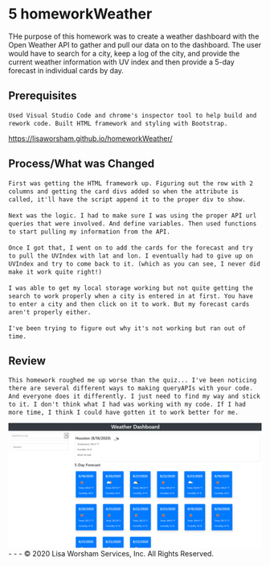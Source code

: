 #  5 homeworkWeather


THe purpose of this homework was to create a weather dashboard with the Open Weather API to gather and pull our data on to the dashboard. The user would have to search for a city, keep a log of the city, and provide the current weather information with UV index and then provide a 5-day forecast in individual cards by day.

## Prerequisites

```
Used Visual Studio Code and chrome's inspector tool to help build and rework code. Built HTML framework and styling with Bootstrap.
```
https://lisaworsham.github.io/homeworkWeather/

## Process/What was Changed

```
First was getting the HTML framework up. Figuring out the row with 2 columns and getting the card divs added so when the attribute is called, it'll have the script append it to the proper div to show.

Next was the logic. I had to make sure I was using the proper API url queries that were involved. And define variables. Then used functions to start pulling my information from the API. 

Once I got that, I went on to add the cards for the forecast and try to pull the UVIndex with lat and lon. I eventually had to give up on UVIndex and try to come back to it. (which as you can see, I never did make it work quite right!)

I was able to get my local storage working but not quite getting the search to work properly when a city is entered in at first. You have to enter a city and then click on it to work. But my forecast cards aren't properly either.

I've been trying to figure out why it's not working but ran out of time. 

```

## Review

```
This homework roughed me up worse than the quiz... I've been noticing there are several different ways to making queryAPIs with your code. And everyone does it differently. I just need to find my way and stick to it. I don't think what I had was working with my code. If I had more time, I think I could have gotten it to work better for me.

```
<img src="capture.PNG">
- - -
© 2020 Lisa Worsham Services, Inc. All Rights Reserved.